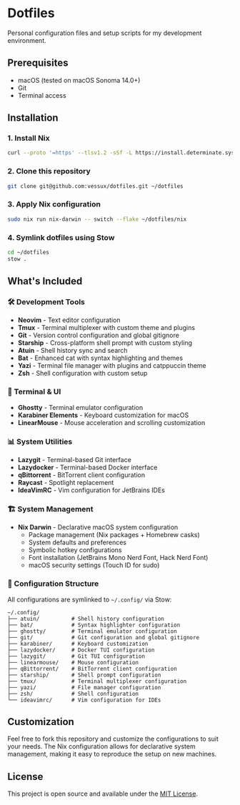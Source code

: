 # Dotfiles

Personal configuration files and setup scripts for my development environment.

## Prerequisites

- macOS (tested on macOS Sonoma 14.0+)
- Git
- Terminal access

## Installation

### 1. Install Nix

```bash
curl --proto '=https' --tlsv1.2 -sSf -L https://install.determinate.systems/nix | sh -s -- install
```

### 2. Clone this repository

```bash
git clone git@github.com:vessux/dotfiles.git ~/dotfiles
```

### 3. Apply Nix configuration

```bash
sudo nix run nix-darwin -- switch --flake ~/dotfiles/nix
```

### 4. Symlink dotfiles using Stow

```bash
cd ~/dotfiles
stow .
```

## What's Included

### 🛠️ Development Tools
- **Neovim** - Text editor configuration
- **Tmux** - Terminal multiplexer with custom theme and plugins
- **Git** - Version control configuration and global gitignore
- **Starship** - Cross-platform shell prompt with custom styling
- **Atuin** - Shell history sync and search
- **Bat** - Enhanced cat with syntax highlighting and themes
- **Yazi** - Terminal file manager with plugins and catppuccin theme
- **Zsh** - Shell configuration with custom setup

### 🎨 Terminal & UI
- **Ghostty** - Terminal emulator configuration
- **Karabiner Elements** - Keyboard customization for macOS
- **LinearMouse** - Mouse acceleration and scrolling customization

### 📊 System Utilities
- **Lazygit** - Terminal-based Git interface
- **Lazydocker** - Terminal-based Docker interface
- **qBittorrent** - BitTorrent client configuration
- **Raycast** - Spotlight replacement
- **IdeaVimRC** - Vim configuration for JetBrains IDEs

### 🏗️ System Management
- **Nix Darwin** - Declarative macOS system configuration
  - Package management (Nix packages + Homebrew casks)
  - System defaults and preferences
  - Symbolic hotkey configurations
  - Font installation (JetBrains Mono Nerd Font, Hack Nerd Font)
  - macOS security settings (Touch ID for sudo)

### 📁 Configuration Structure

All configurations are symlinked to `~/.config/` via Stow:

```
~/.config/
├── atuin/          # Shell history configuration
├── bat/            # Syntax highlighter configuration  
├── ghostty/        # Terminal emulator configuration
├── git/            # Git configuration and global gitignore
├── karabiner/      # Keyboard customization
├── lazydocker/     # Docker TUI configuration
├── lazygit/        # Git TUI configuration
├── linearmouse/    # Mouse configuration
├── qBittorrent/    # BitTorrent client configuration
├── starship/       # Shell prompt configuration
├── tmux/           # Terminal multiplexer configuration
├── yazi/           # File manager configuration
├── zsh/            # Shell configuration
└── ideavimrc/      # Vim configuration for IDEs
```

## Customization

Feel free to fork this repository and customize the configurations to suit your needs. The Nix configuration allows for declarative system management, making it easy to reproduce the setup on new machines.

## License

This project is open source and available under the [MIT License](LICENSE).